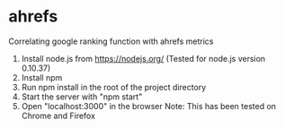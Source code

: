 # ahrefs
Correlating google ranking function with ahrefs metrics

1. Install node.js from https://nodejs.org/ (Tested for node.js version 0.10.37)
2. Install npm
3. Run npm install in the root of the project directory
4. Start the server with "npm start"
5. Open "localhost:3000" in the browser
Note: This has been tested on Chrome and Firefox
